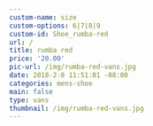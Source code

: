 ```yaml
---
custom-name: size
custom-options: 6|7|8|9
custom-id: Shoe_rumba-red
url: /
title: rumba red
price: '20.00'
pic-url: /img/rumba-red-vans.jpg
date: 2018-2-8 11:51:01 -08:00
categories: mens-shoe
main: false
type: vans
thumbnail: /img/rumba-red-vans.jpg
---
```

